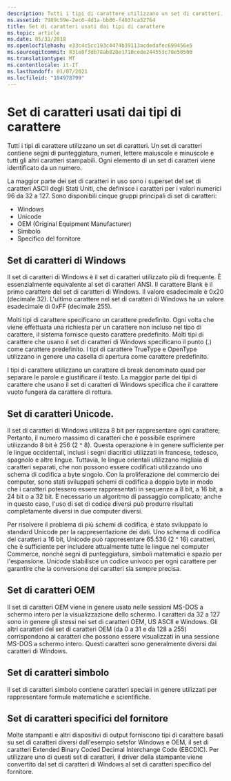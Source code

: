 ```yaml
---
description: Tutti i tipi di carattere utilizzano un set di caratteri. Un set di caratteri contiene segni di punteggiatura, numeri, lettere maiuscole e minuscole e tutti gli altri caratteri stampabili. Ogni elemento di un set di caratteri viene identificato da un numero.
ms.assetid: 7989c59e-2ec6-4d1a-bb86-f4037ca32764
title: Set di caratteri usati dai tipi di carattere
ms.topic: article
ms.date: 05/31/2018
ms.openlocfilehash: e33c4c5cc193c4474b39113acdedafec699456e5
ms.sourcegitcommit: 831e8f3db78ab820e1710cede244553c70e50500
ms.translationtype: MT
ms.contentlocale: it-IT
ms.lasthandoff: 01/07/2021
ms.locfileid: "104978799"
---
```

# <a name="character-sets-used-by-fonts"></a>Set di caratteri usati dai tipi di carattere

Tutti i tipi di carattere utilizzano un set di caratteri. Un set di caratteri contiene segni di punteggiatura, numeri, lettere maiuscole e minuscole e tutti gli altri caratteri stampabili. Ogni elemento di un set di caratteri viene identificato da un numero.

La maggior parte dei set di caratteri in uso sono i superset del set di caratteri ASCII degli Stati Uniti, che definisce i caratteri per i valori numerici 96 da 32 a 127. Sono disponibili cinque gruppi principali di set di caratteri:

-   Windows
-   Unicode
-   OEM (Original Equipment Manufacturer)
-   Simbolo
-   Specifico del fornitore

## <a name="windows-character-set"></a>Set di caratteri di Windows

Il set di caratteri di Windows è il set di caratteri utilizzato più di frequente. È essenzialmente equivalente al set di caratteri ANSI. Il carattere Blank è il primo carattere del set di caratteri di Windows. Il valore esadecimale è 0x20 (decimale 32). L'ultimo carattere nel set di caratteri di Windows ha un valore esadecimale di 0xFF (decimale 255).

Molti tipi di carattere specificano un carattere predefinito. Ogni volta che viene effettuata una richiesta per un carattere non incluso nel tipo di carattere, il sistema fornisce questo carattere predefinito. Molti tipi di carattere che usano il set di caratteri di Windows specificano il punto (.) come carattere predefinito. I tipi di carattere TrueType e OpenType utilizzano in genere una casella di apertura come carattere predefinito.

I tipi di carattere utilizzano un carattere di break denominato quad per separare le parole e giustificare il testo. La maggior parte dei tipi di carattere che usano il set di caratteri di Windows specifica che il carattere vuoto fungerà da carattere di rottura.

## <a name="unicode-character-set"></a>Set di caratteri Unicode.

Il set di caratteri di Windows utilizza 8 bit per rappresentare ogni carattere; Pertanto, il numero massimo di caratteri che è possibile esprimere utilizzando 8 bit è 256 (2 ^ 8). Questa operazione è in genere sufficiente per le lingue occidentali, inclusi i segni diacritici utilizzati in francese, tedesco, spagnolo e altre lingue. Tuttavia, le lingue orientali utilizzano migliaia di caratteri separati, che non possono essere codificati utilizzando uno schema di codifica a byte singolo. Con la proliferazione del commercio dei computer, sono stati sviluppati schemi di codifica a doppio byte in modo che i caratteri potessero essere rappresentati in sequenze a 8 bit, a 16 bit, a 24 bit o a 32 bit. È necessario un algoritmo di passaggio complicato; anche in questo caso, l'uso di set di codice diversi può produrre risultati completamente diversi in due computer diversi.

Per risolvere il problema di più schemi di codifica, è stato sviluppato lo standard Unicode per la rappresentazione dei dati. Uno schema di codifica dei caratteri a 16 bit, Unicode può rappresentare 65.536 (2 ^ 16) caratteri, che è sufficiente per includere attualmente tutte le lingue nel computer Commerce, nonché segni di punteggiatura, simboli matematici e spazio per l'espansione. Unicode stabilisce un codice univoco per ogni carattere per garantire che la conversione dei caratteri sia sempre precisa.

## <a name="oem-character-set"></a>Set di caratteri OEM

Il set di caratteri OEM viene in genere usato nelle sessioni MS-DOS a schermo intero per la visualizzazione dello schermo. I caratteri da 32 a 127 sono in genere gli stessi nei set di caratteri OEM, US ASCII e Windows. Gli altri caratteri del set di caratteri OEM (da 0 a 31 e da 128 a 255) corrispondono ai caratteri che possono essere visualizzati in una sessione MS-DOS a schermo intero. Questi caratteri sono generalmente diversi dai caratteri di Windows.

## <a name="symbol-character-set"></a>Set di caratteri simbolo

Il set di caratteri simbolo contiene caratteri speciali in genere utilizzati per rappresentare formule matematiche e scientifiche.

## <a name="vendor-specific-character-sets"></a>Set di caratteri specifici del fornitore

Molte stampanti e altri dispositivi di output forniscono tipi di carattere basati su set di caratteri diversi dall'esempio setsfor Windows e OEM, il set di caratteri Extended Binary Coded Decimal Interchange Code (EBCDIC). Per utilizzare uno di questi set di caratteri, il driver della stampante viene convertito dal set di caratteri di Windows al set di caratteri specifico del fornitore.

 

 



